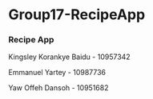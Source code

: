 # Group17-RecipeApp
<h3>Recipe App</h3>

<p>Kingsley Korankye Baidu - 10957342</p>
<p>Emmanuel Yartey - 10987736</p>
<span>Yaw Offeh Dansoh - 10951682<span>
